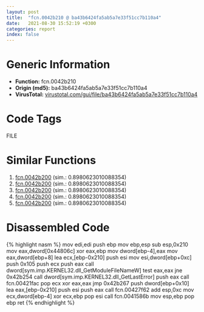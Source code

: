 ```yaml
---
layout: post
title:  "fcn.0042b210 @ ba43b6424fa5ab5a7e33f51cc7b110a4"
date:   2021-08-30 15:52:19 +0300
categories: report
index: false
---
```


# Generic Information
- **Function:** fcn.0042b210
- **Origin (md5):** ba43b6424fa5ab5a7e33f51cc7b110a4
- **VirusTotal:** [virustotal.com/gui/file/ba43b6424fa5ab5a7e33f51cc7b110a4][virustotal_ref]

# Code Tags
<span class="tag" id="FILE">FILE</span>


# Similar Functions

1. [fcn.0042b200][similar_1_ref] (sim.: 0.8980623010088354)
2. [fcn.0042b200][similar_2_ref] (sim.: 0.8980623010088354)
3. [fcn.0042b200][similar_3_ref] (sim.: 0.8980623010088354)
4. [fcn.0042b200][similar_4_ref] (sim.: 0.8980623010088354)
5. [fcn.0042b200][similar_5_ref] (sim.: 0.8980623010088354)


# Disassembled Code

{% highlight nasm %}
mov edi,edi
push ebp
mov ebp,esp
sub esp,0x210
mov eax,dword[0x44806c]
xor eax,ebp
mov dword[ebp-4],eax
mov eax,dword[ebp+8]
lea ecx,[ebp-0x210]
push esi
mov esi,dword[ebp+0xc]
push 0x105
push ecx
push eax
call dword[sym.imp.KERNEL32.dll_GetModuleFileNameW]
test eax,eax
jne 0x42b254
call dword[sym.imp.KERNEL32.dll_GetLastError]
push eax
call fcn.00421fac
pop ecx
xor eax,eax
jmp 0x42b267
push dword[ebp+0x10]
lea eax,[ebp-0x210]
push esi
push eax
call fcn.00427f62
add esp,0xc
mov ecx,dword[ebp-4]
xor ecx,ebp
pop esi
call fcn.0041586b
mov esp,ebp
pop ebp
ret 
{% endhighlight %}


[similar_1_ref]: /report/fcn.0042b200@bfc56d3292771303f4bab42bb05f48e4
[similar_2_ref]: /report/fcn.0042b200@78d87ce975ba70d0cc402a6e27d0fe4d
[similar_3_ref]: /report/fcn.0042b200@904632a6b6e163fc4d63e2f491aa772b
[similar_4_ref]: /report/fcn.0042b200@c05c4cef0fe62acb81d34073e4da03c6
[similar_5_ref]: /report/fcn.0042b200@9a2bad274a2589d79ad41d22bed0da1b
[virustotal_ref]: https://www.virustotal.com/gui/file/ba43b6424fa5ab5a7e33f51cc7b110a4